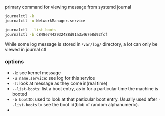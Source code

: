 primary command for viewing message from systemd journal

```bash
journalctl -k
journalctl -u NetworkManager.service

journalctl --list-boots
journalctl -b c848e7442932488d91a3a467e8d92fcf
```

While some log message is stored in `/var/log/` directory, a lot can only be viewed in journal ctl

### options
- `-k`: see kernel message
- `-u name.service`: see log for this service
- `-f`: look at message as they come in(real time)
- `--list-boots`: list a boot entry, as in for a particular time the machine is booted
- `-b bootID`: used to look at that particular boot entry. Usually used after `--list-boots` to see the boot id(blob of random alphanumeric).
- 